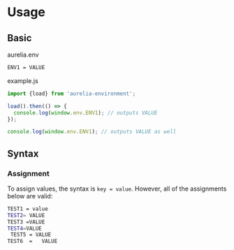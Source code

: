# Usage

## Basic

aurelia.env
```bash
ENV1 = VALUE
```

example.js
```javascript
import {load} from 'aurelia-environment';

load().then(() => {
  console.log(window.env.ENV1); // outputs VALUE
});

console.log(window.env.ENV1); // outputs VALUE as well
```

## Syntax

### Assignment

To assign values, the syntax is `key = value`. However, all of the assignments below are valid:
```bash
TEST1 = value
TEST2= VALUE
TEST3 =VALUE
TEST4=VALUE
 TEST5 = VALUE
TEST6  =   VALUE
```
